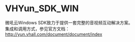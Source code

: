 # VHYun_SDK_WIN
微吼云Windows SDK致力于提供一套完整的音视频互动解决方案。<br>
集成和调用方式，参见官方文档：http://yun.vhall.com/document/document/index 
